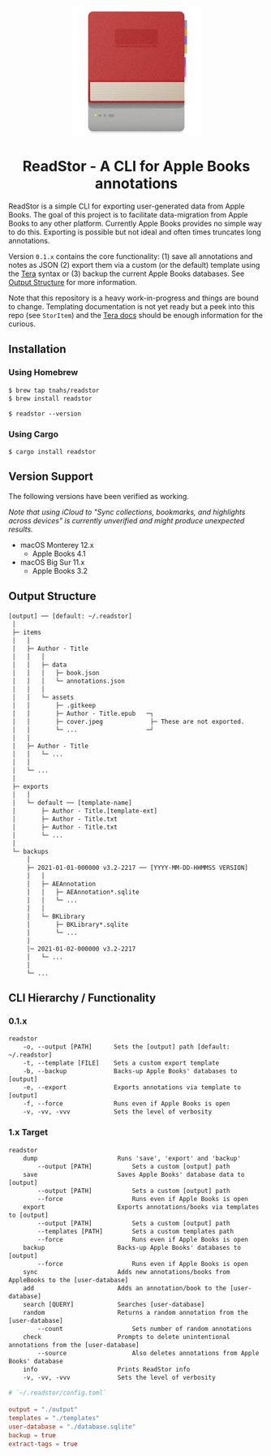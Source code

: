 <p align="center"><img src="./extra/logo/logo-256.png"></p>
<h1 align="center">ReadStor - A CLI for Apple Books annotations</h1>

ReadStor is a simple CLI for exporting user-generated data from Apple Books. The goal of this project is to facilitate data-migration from Apple Books to any other platform. Currently Apple Books provides no simple way to do this. Exporting is possible but not ideal and often times truncates long annotations.

Version `0.1.x` contains the core functionality: (1) save all annotations and notes as JSON (2) export them via a custom (or the default) template using the [Tera](https://tera.netlify.app/) syntax or (3) backup the current Apple Books databases. See [Output Structure](#output-structure) for more information.

Note that this repository is a heavy work-in-progress and things are bound to change. Templating documentation is not yet ready but a peek into this repo (see `StorItem`) and the [Tera docs](https://tera.netlify.app/docs/) should be enough information for the curious.

## Installation

### Using Homebrew

```console
$ brew tap tnahs/readstor
$ brew install readstor
```

```console
$ readstor --version
```

### Using Cargo

```console
$ cargo install readstor
```

## Version Support

The following versions have been verified as working.

_Note that using iCloud to "Sync collections, bookmarks, and highlights across devices" is currently unverified and might produce unexpected results._

- macOS Monterey 12.x
    - Apple Books 4.1
- macOS Big Sur 11.x
    - Apple Books 3.2

## Output Structure

```plaintext
[output] ── [default: ~/.readstor]
 │
 ├─ items
 │   │
 │   ├─ Author - Title
 │   │   │
 │   │   ├─ data
 │   │   │   ├─ book.json
 │   │   │   └─ annotations.json
 │   │   │
 │   │   └─ assets
 │   │       ├─ .gitkeep
 │   │       ├─ Author - Title.epub   ─┐
 │   │       ├─ cover.jpeg             ├─ These are not exported.
 │   │       └─ ...                   ─┘
 │   │
 │   ├─ Author - Title
 │   │   └─ ...
 │   │
 │   └─ ...
 │
 ├─ exports
 │   │
 │   └─ default ── [template-name]
 │       ├─ Author - Title.[template-ext]
 │       ├─ Author - Title.txt
 │       ├─ Author - Title.txt
 │       └─ ...
 │
 └─ backups
     │
     ├─ 2021-01-01-000000 v3.2-2217 ── [YYYY-MM-DD-HHMMSS VERSION]
     │   │
     │   ├─ AEAnnotation
     │   │   ├─ AEAnnotation*.sqlite
     │   │   └─ ...
     │   │
     │   └─ BKLibrary
     │       ├─ BKLibrary*.sqlite
     │       └─ ...
     │
     │─ 2021-01-02-000000 v3.2-2217
     │   └─ ...
     │
     └─ ...
```

## CLI Hierarchy / Functionality

### 0.1.x

``` plaintext
readstor
    -o, --output [PATH]      Sets the [output] path [default: ~/.readstor]
    -t, --template [FILE]    Sets a custom export template
    -b, --backup             Backs-up Apple Books' databases to [output]
    -e, --export             Exports annotations via template to [output]
    -f, --force              Runs even if Apple Books is open
    -v, -vv, -vvv            Sets the level of verbosity
```

### 1.x Target

``` plaintext
readstor
    dump                      Runs 'save', 'export' and 'backup'
        --output [PATH]           Sets a custom [output] path
    save                      Saves Apple Books' database data to [output]
        --output [PATH]           Sets a custom [output] path
        --force                   Runs even if Apple Books is open
    export                    Exports annotations/books via templates to [output]
        --output [PATH]           Sets a custom [output] path
        --templates [PATH]        Sets a custom templates path
        --force                   Runs even if Apple Books is open
    backup                    Backs-up Apple Books' databases to [output]
        --force                   Runs even if Apple Books is open
    sync                      Adds new annotations/books from AppleBooks to the [user-database]
    add                       Adds an annotation/book to the [user-database]
    search [QUERY]            Searches [user-database]
    random                    Returns a random annotation from the [user-database]
        --count                   Sets number of random annotations
    check                     Prompts to delete unintentional annotations from the [user-database]
        --source                  Also deletes annotations from Apple Books' database
    info                      Prints ReadStor info
    -v, -vv, -vvv             Sets the level of verbosity
```

```toml
# `~/.readstor/config.toml`

output = "./output"
templates = "./templates"
user-database = "./database.sqlite"
backup = true
extract-tags = true
```
